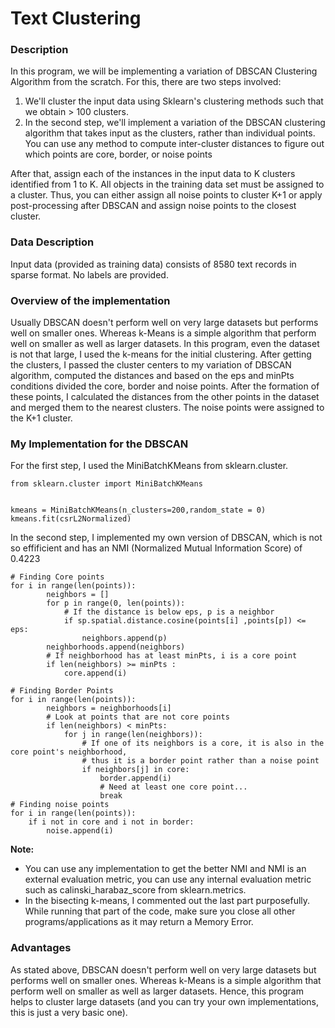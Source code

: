 # Text Clustering
### Description
In this program, we will be implementing a variation of DBSCAN Clustering Algorithm from the scratch. For this, there are two steps involved:
1. We'll cluster the input data using Sklearn's clustering methods such that we obtain > 100 clusters.
2. In the second step, we'll implement a variation of the DBSCAN clustering algorithm that takes input as the clusters,
rather than individual points. You can use any method to compute inter-cluster distances to figure out which points are core, border, or noise points

After that, assign each of the instances in the input data to K clusters identified from 1 to K. All objects in the training data set must be assigned to a cluster. Thus, you can either assign all noise points to cluster K+1 or apply post-processing
after DBSCAN and assign noise points to the closest cluster.

### Data Description
Input data (provided as training data) consists of 8580 text records in sparse format. No labels are provided.

### Overview of the implementation
Usually DBSCAN doesn't perform well on very large datasets but performs well on smaller ones. Whereas k-Means is a simple algorithm that perform well on smaller as well as larger datasets. In this program, even the dataset is not that large, I used the k-means for the initial clustering. After getting the clusters, I passed the cluster centers to my variation of DBSCAN algorithm, computed the distances and based on the eps and minPts conditions divided the core, border and noise points. After the formation of these points, I calculated the distances from the other points in the dataset and merged them to the nearest clusters. The noise points were assigned to the K+1 cluster.

### My Implementation for the DBSCAN
For the first step, I used the MiniBatchKMeans from sklearn.cluster.
```
from sklearn.cluster import MiniBatchKMeans


kmeans = MiniBatchKMeans(n_clusters=200,random_state = 0)
kmeans.fit(csrL2Normalized)
```
In the second step, I implemented my own version of DBSCAN, which is not so effificient and has an NMI (Normalized Mutual
Information Score) of 0.4223

```
# Finding Core points
for i in range(len(points)):
        neighbors = []
        for p in range(0, len(points)):
            # If the distance is below eps, p is a neighbor
            if sp.spatial.distance.cosine(points[i] ,points[p]) <= eps:
                neighbors.append(p)
        neighborhoods.append(neighbors)
        # If neighborhood has at least minPts, i is a core point
        if len(neighbors) >= minPts :
            core.append(i)
            
# Finding Border Points
for i in range(len(points)):
        neighbors = neighborhoods[i]
        # Look at points that are not core points
        if len(neighbors) < minPts:
            for j in range(len(neighbors)):
                # If one of its neighbors is a core, it is also in the core point's neighborhood, 
                # thus it is a border point rather than a noise point
                if neighbors[j] in core:
                    border.append(i)
                    # Need at least one core point...
                    break
# Finding noise points
for i in range(len(points)):
    if i not in core and i not in border:
        noise.append(i)   
```
**Note:** 
- You can use any implementation to get the better NMI and NMI is an external evaluation metric, you can use any internal evaluation metric such as  calinski_harabaz_score from sklearn.metrics.
- In the bisecting k-means, I commented out the last part purposefully. While running that part of the code, make sure you close all other programs/applications as it may return a Memory Error.

### Advantages
As stated above, DBSCAN doesn't perform well on very large datasets but performs well on smaller ones. Whereas k-Means is a simple algorithm that perform well on smaller as well as larger datasets. Hence, this program helps to cluster large datasets (and you can try your own implementations, this is just a very basic one).
